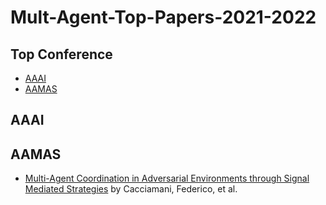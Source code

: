 # Mult-Agent-Top-Papers-2021-2022

## Top Conference
* [AAAI](https://github.com/Huafeng-XU/Mult-Agent-Top-Papers-2021-2022#aaai)
* [AAMAS](https://github.com/Huafeng-XU/Mult-Agent-Top-Papers-2021-2022#aamas)

## AAAI

## AAMAS
* [Multi-Agent Coordination in Adversarial Environments through Signal Mediated Strategies](https://www.ifaamas.org/Proceedings/aamas2021/pdfs/p269.pdf) by Cacciamani, Federico, et al.
